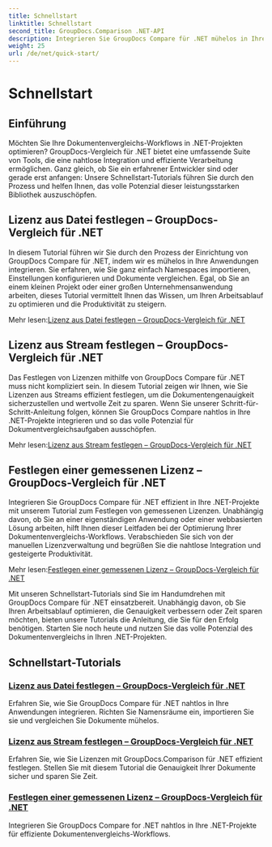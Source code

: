```yaml
---
title: Schnellstart
linktitle: Schnellstart
second_title: GroupDocs.Comparison .NET-API
description: Integrieren Sie GroupDocs Compare für .NET mühelos in Ihre Projekte. Lernen Sie effiziente Lizenzeinstellungsmethoden für genaue Dokumentenvergleichs-Workflows kennen.
weight: 25
url: /de/net/quick-start/
---
```


# Schnellstart


## Einführung

Möchten Sie Ihre Dokumentenvergleichs-Workflows in .NET-Projekten optimieren? GroupDocs-Vergleich für .NET bietet eine umfassende Suite von Tools, die eine nahtlose Integration und effiziente Verarbeitung ermöglichen. Ganz gleich, ob Sie ein erfahrener Entwickler sind oder gerade erst anfangen: Unsere Schnellstart-Tutorials führen Sie durch den Prozess und helfen Ihnen, das volle Potenzial dieser leistungsstarken Bibliothek auszuschöpfen.

## Lizenz aus Datei festlegen – GroupDocs-Vergleich für .NET

In diesem Tutorial führen wir Sie durch den Prozess der Einrichtung von GroupDocs Compare für .NET, indem wir es mühelos in Ihre Anwendungen integrieren. Sie erfahren, wie Sie ganz einfach Namespaces importieren, Einstellungen konfigurieren und Dokumente vergleichen. Egal, ob Sie an einem kleinen Projekt oder einer großen Unternehmensanwendung arbeiten, dieses Tutorial vermittelt Ihnen das Wissen, um Ihren Arbeitsablauf zu optimieren und die Produktivität zu steigern.

 Mehr lesen:[Lizenz aus Datei festlegen – GroupDocs-Vergleich für .NET](./set-license-from-file/)

## Lizenz aus Stream festlegen – GroupDocs-Vergleich für .NET

Das Festlegen von Lizenzen mithilfe von GroupDocs Compare für .NET muss nicht kompliziert sein. In diesem Tutorial zeigen wir Ihnen, wie Sie Lizenzen aus Streams effizient festlegen, um die Dokumentengenauigkeit sicherzustellen und wertvolle Zeit zu sparen. Wenn Sie unserer Schritt-für-Schritt-Anleitung folgen, können Sie GroupDocs Compare nahtlos in Ihre .NET-Projekte integrieren und so das volle Potenzial für Dokumentvergleichsaufgaben ausschöpfen.

 Mehr lesen:[Lizenz aus Stream festlegen – GroupDocs-Vergleich für .NET](./set-license-from-stream/)

## Festlegen einer gemessenen Lizenz – GroupDocs-Vergleich für .NET

Integrieren Sie GroupDocs Compare für .NET effizient in Ihre .NET-Projekte mit unserem Tutorial zum Festlegen von gemessenen Lizenzen. Unabhängig davon, ob Sie an einer eigenständigen Anwendung oder einer webbasierten Lösung arbeiten, hilft Ihnen dieser Leitfaden bei der Optimierung Ihrer Dokumentenvergleichs-Workflows. Verabschieden Sie sich von der manuellen Lizenzverwaltung und begrüßen Sie die nahtlose Integration und gesteigerte Produktivität.

 Mehr lesen:[Festlegen einer gemessenen Lizenz – GroupDocs-Vergleich für .NET](./set-metered-license/)

Mit unseren Schnellstart-Tutorials sind Sie im Handumdrehen mit GroupDocs Compare für .NET einsatzbereit. Unabhängig davon, ob Sie Ihren Arbeitsablauf optimieren, die Genauigkeit verbessern oder Zeit sparen möchten, bieten unsere Tutorials die Anleitung, die Sie für den Erfolg benötigen. Starten Sie noch heute und nutzen Sie das volle Potenzial des Dokumentenvergleichs in Ihren .NET-Projekten.
## Schnellstart-Tutorials
### [Lizenz aus Datei festlegen – GroupDocs-Vergleich für .NET](./set-license-from-file/)
Erfahren Sie, wie Sie GroupDocs Compare für .NET nahtlos in Ihre Anwendungen integrieren. Richten Sie Namensräume ein, importieren Sie sie und vergleichen Sie Dokumente mühelos.
### [Lizenz aus Stream festlegen – GroupDocs-Vergleich für .NET](./set-license-from-stream/)
Erfahren Sie, wie Sie Lizenzen mit GroupDocs.Comparison für .NET effizient festlegen. Stellen Sie mit diesem Tutorial die Genauigkeit Ihrer Dokumente sicher und sparen Sie Zeit.
### [Festlegen einer gemessenen Lizenz – GroupDocs-Vergleich für .NET](./set-metered-license/)
Integrieren Sie GroupDocs Compare for .NET nahtlos in Ihre .NET-Projekte für effiziente Dokumentenvergleichs-Workflows.